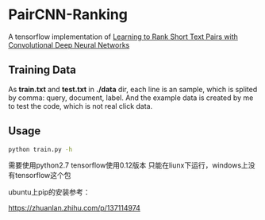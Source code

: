 # PairCNN-Ranking
A tensorflow implementation of [Learning to Rank Short Text Pairs with Convolutional Deep Neural Networks](http://disi.unitn.it/~severyn/papers/sigir-2015-long.pdf)

## Training Data
As **train.txt** and **test.txt** in **./data** dir, each line is an sample, which is splited by comma: query, document, label. And the example data is created by me to test the code, which is not real click data.

## Usage
```bash
python train.py -h
```


需要使用python2.7
tensorflow使用0.12版本
只能在liunx下运行，windows上没有tensorflow这个包

ubuntu上pip的安装参考：

https://zhuanlan.zhihu.com/p/137114974
